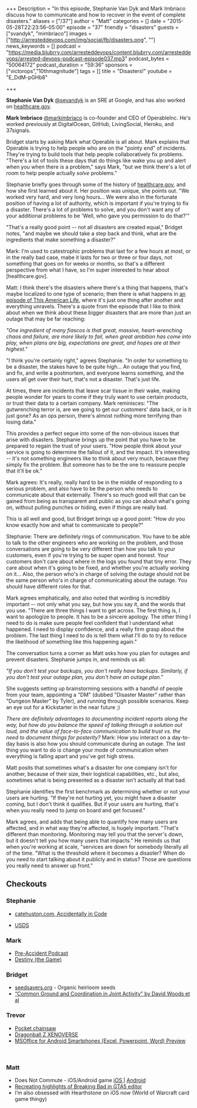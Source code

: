 +++
Description = "In this episode, Stephanie Van Dyk and Mark Imbriaco discuss how to communicate and how to recover in the event of complete disasters."
aliases = ["/37"]
author = "Matt"
categories = []
date = "2015-05-28T22:23:56-05:00"
episode = "37"
friendly = "disasters"
guests = ["svandyk", "mimbriaco"]
images = ["http://arresteddevops.com/img/social/fb/disasters.png", ""]
news_keywords = []
podcast = "https://media.blubrry.com/arresteddevops/content.blubrry.com/arresteddevops/arrested-devops-podcast-episode037.mp3"
podcast_bytes = "50064172"
podcast_duration = "59:36"
sponsors = ["victorops","10thmagnitude"]
tags = []
title = "Disasters!"
youtube = "E_DdM-pGHb8"

+++

**Stephanie Van Dyk** [@sevandyk](https://twitter.com/sevandyk) is an SRE at Google, and has also worked on [healthcare.gov](http://healthcare.gov).

**Mark Imbriaco** [@markimbriaco](http://twitter.com/markimbriaco) is co-founder and CEO of OperableInc. He's worked previously at DigitalOcean, GitHub, LivingSocial, Heroku, and 37signals.

Bridget starts by asking Mark what Operable is all about. Mark explains that Operable is trying to help people who are on the "pointy end" of incidents. They're trying to build tools that help people collaboratively fix problems. "There's a lot of tools these days that do things like wake you up and alert when you when there _is_ a problem," says Mark, "but we think there's a lot of room to help people actually _solve_ problems."

Stephanie briefly goes through some of the history of [healthcare.gov](http://healthcare.gov), and how she first learned about it. Her position was unique, she points out. "We worked very hard, and very long hours... We were also in the fortunate position of having a lot of authority, which is important if you're trying to fix a disaster. There's a lot of problems to solve, and you don't want any of your additional problems to be 'Well, who gave you permission to do that?'"

"That's a really good point -- not all disasters are created equal," Bridget notes, "and maybe we should take a step back and think, what are the ingredients that make something a disaster?"

Mark: I'm used to catestrophic problems that last for a few hours at most, or in the really bad case, mabe it lasts for two or three or four days, not something that goes on for weeks or months, so that's a different perspective from what I have, so I'm super interested to hear about [healthcare.gov].

Matt: I think there's the disasters where there's a thing that happens, that's maybe localized to one type of scenario; then there is what happens in [an episode of This American Life](http://www.thisamericanlife.org/radio-archives/episode/61/fiasco), where it's just one thing after another and everything unravels. There's a quote from the episode that I like to think about when we think about these bigger disasters that are more than just an outage that may be far reaching:

*"One ingredient of many fiascos is that great, massive, heart-wrenching chaos and failure, are more likely to fail, when great ambition has come into play, when plans are big, expectations are great, and hopes are at their highest."*

"I think you're certainly right," agrees Stephanie. "In order for something to be a disaster, the stakes have to be quite high... An outage that you find, and fix, and write a postmortem, and everyone learns something, and the users all get over their hurt, that's not a disaster. That's just life.

At times, there are incidents that leave scar tissue in their wake, making people wonder for years to come if they truly want to use certain products, or trust their data to a certain company. Mark reminisces: "The gutwrenching terror is, are we going to get our customers' data back, or is it just gone? As an ops person, there's almost nothing more terrifying than losing data."

This provides a perfect segue into some of the non-obvious issues that arise with disasters. Stephanie brings up the point that you have to be prepared to regain the trust of your users. "How people think about your service is going to determine the fallout of it, and the impact. It's interesting -- it's not something engineers like to think about very much, because they simply fix the problem. But someone has to be the one to reassure people that it'll be ok."

Mark agrees: It's really, really hard to be in the middle of responding to a serious problem, and also have to be the person who needs to communicate about that externally. There's so much good will that can be gained from being as transparent and public as you can about what's going on, without pulling punches or hiding, even if things are really bad.

This is all well and good, but Bridget brings up a good point:
"How _do_ you know exactly how and what to communicate to people?"

Stephanie: There are definitely rings of communication. You have to be able to talk to the other engineers who are working on the problem, and those conversations are going to be very different than how you talk to your customers, even if you're trying to be super open and honest. Your customers don't care about where in the logs you found that tiny error. They care about when it's going to be fixed, and whether you're actually working on it... Also, the person who's in charge of solving the outage should not be the same person who's in charge of communicating about the outage. You should have different roles for that.

Mark agrees emphatically, and also noted that wording is incredibly important -- not only what you say, but how you say it, and the words that you use. "There are three things I want to get across. The first thing is, I want to apologize to people. It has to be a sincere apology. The other thing I need to do is make sure people feel confident that I understand what happened. I need to display confidence, and a really firm grasp about the problem. The last thing I need to do is tell them what I'll do to try to reduce the likelihood of something like this happening again."

The conversation turns a corner as Matt asks how you plan for outages and prevent disasters. Stephanie jumps in, and reminds us all:

*"If you don't test your backups, you don't really have backups. Similarly, if you don't test your outage plan, you don't have an outage plan."*

She suggests setting up brainstorming sessions with a handful of people from your team, appointing a "DM" (dubbed "Disaster Master" rather than "Dungeon Master" by Tyler), and running through possible scenarios. Keep an eye out for a Kickstarter in the near future ;)

_There are definitely advantages to documenting incident reports along the way, but how do you balance the speed of talking through a solution out loud, and the value of face-to-face communication to build trust vs. the need to document things for posterity?_
Mark: How you interact on a day-to-day basis is also how you should communicate during an outage. The last thing you want to do is change your mode of communication when everything is falling apart and you've got high stress.

Matt posits that sometimes what's a disaster for one company isn't for another, because of their size, their logistical capabilities, etc., but also, sometimes what is being presented as a disaster isn't actually all that bad.

Stephanie identifies the first benchmark as determining whether or not your users are hurting. "If they're not hurting yet, you might have a disaster coming, but I don't think it qualifies. But if your users are hurting, that's when you really need to jump on board and get focused."

Mark agrees, and adds that being able to quantify how many users are affected, and in what way they're affected, is hugely important. "That's different than monitoring. Monitoring may tell you that the server's down, but it doesn't tell you how many users that impacts." He reminds us that when you're working at scale, "services are down for somebody literally all of the time.  "What is the threshold where it becomes a disaster? When do you need to start talking about it publicly and in status? Those are questions you really need to answer up front."


<h2>Checkouts</h2>
<h3>Stephanie</h3>
<ul>
	<li><a href="http://www.catehuston.com">catehuston.com, Accidentally in Code</a></li>
</ul>
<ul>
	<li><a href="https://www.whitehouse.gov/digital/united-states-digital-service">USDS</a></li>
</ul>
<h3>Mark</h3>
<ul>
	<li><a href="http://preaccidentpodcast.podbean.com/e/pre-accident-podcast/">Pre-Accident Podcast</a></li>
	<li><a href="http://www.destinythegame.com">Destiny (the Game)</a></li>
</ul>
<h3>Bridget</h3>
<ul>
	<li><a href="http://www.seedsavers.org">seedsavers.org</a> - Organic heirloom seeds</li>
	<li><a href="http://csel.eng.ohio-state.edu/woods/distributed/CG%20final.pdf"> “Common Ground and Coordination in Joint Activity” by David Woods et al</a></li>
</ul>
<h3>Trevor</h3>
<ul>
	<li><a href="http://www.amazon.com/Chainmate-CM-24SSP-24-Inch-Survival-Pocket/dp/B0026OOS60/ref=sr_1_1?ie=UTF8&amp;qid=1432065575&amp;sr=8-1&amp;keywords=hand+chain+saw">Pocket chainsaw</a></li>
	<li><a href="http://www.dragonballxenoverse.com/en/">Dragonball Z XENOVERSE</a></li>
	<li><a href="https://plus.google.com/communities/115302484554583402046">MSOffice for Android Smartphones (Excel, Powerpoint, Word) Preview</a></li>
</ul>
&nbsp;
<h3>Matt</h3>
<ul>
	<li>Does Not Commute - iOS/Android game <a href="https://itunes.apple.com/us/app/does-not-commute/id971756507?mt=8">iOS
</a> | <a href="https://play.google.com/store/apps/details?id=com.mediocre.commute&amp;hl=en">Android</a></li>
	<li><a href="http://www.avclub.com/article/these-are-impressive-breaking-bad-highlights-recre-219640">Recreating highlights of Breaking Bad in GTA5 editor</a></li>
	<li>I’m also obsessed with Hearthstone on iOS now (World of Warcraft card game thingy)</li>
</ul>
